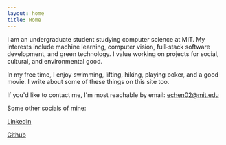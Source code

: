 ```yaml
---
layout: home
title: Home
---
```



I am an undergraduate student studying computer science at MIT. My interests include machine learning, computer vision, full-stack software development, and green technology. I value working on projects for social, cultural, and environmental good. 

In my free time, I enjoy swimming, lifting, hiking, playing poker, and a good movie. I write about some of these things on this site too. 

If you'd like to contact me, I'm most reachable by email:  <echen02@mit.edu>


Some other socials of mine: 

[LinkedIn](https://www.linkedin.com/in/elliotchen02/)  

[Github](https://github.com/elliotchen02)











